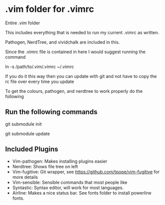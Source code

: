.vim folder for .vimrc
====

Entire .vim folder

This includes everything that is needed to run my current .vimrc as written.

Pathogen, NerdTree, and vividchalk are included in this.

Since the .vimrc file is contained in here I would suggest running the command

ln -s /path/to/.vim/.vimrc ~/.vimrc

If you do it this way then you can update with git and not have to copy the rc file over every time you update

To get the colours, pathogen, and nerdtree to work properly do the following

Run the following commands
----------------------------
git submodule init

git submodule update

Included Plugins
--------------------------------------
- Vim-pathogen: Makes installing plugins easier
- Nerdtree: Shows file tree on left
- Vim-fugitive: Git wrapper, see https://github.com/tpope/vim-fugitive for more details
- Vim-sensible: Sensible commands that most people like
- Syntastic: Syntax editor, will work for most languages.
- Airline: Makes a nice status bar. See fonts folder to install powerline fonts.
